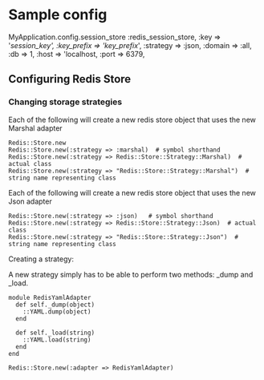# Sample config

MyApplication.config.session_store :redis_session_store,
  :key        => '_session_key',
  :key_prefix => 'key_prefix_',
  :strategy   => :json,
  :domain     => :all,
  :db         => 1,
  :host       => 'localhost,
  :port       => 6379,

## Configuring Redis Store

### Changing storage strategies

Each of the following will create a new redis store object that uses the new Marshal adapter

    Redis::Store.new
    Redis::Store.new(:strategy => :marshal)  # symbol shorthand
    Redis::Store.new(:strategy => Redis::Store::Strategy::Marshal)  # actual class
    Redis::Store.new(:strategy => "Redis::Store::Strategy::Marshal")  # string name representing class

Each of the following will create a new redis store object that uses the new Json adapter

    Redis::Store.new(:strategy => :json)   # symbol shorthand
    Redis::Store.new(:strategy => Redis::Store::Strategy::Json)  # actual class
    Redis::Store.new(:strategy => "Redis::Store::Strategy::Json")  # string name representing class

Creating a strategy:

A new strategy simply has to be able to perform two methods: _dump and _load.

    module RedisYamlAdapter
      def self._dump(object)
        ::YAML.dump(object)
      end

      def self._load(string)
        ::YAML.load(string)
      end
    end

    Redis::Store.new(:adapter => RedisYamlAdapter)
